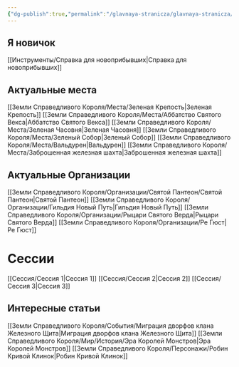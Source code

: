 ```yaml
---
{"dg-publish":true,"permalink":"/glavnaya-stranicza/glavnaya-stranicza/","tags":["gardenEntry"]}
---
```


## Я новичок

[[Инструменты/Справка для новоприбывших\|Справка для новоприбывших]]

## Актуальные места

[[Земли Справедливого Короля/Места/Зеленая Крепость\|Зеленая Крепость]]
[[Земли Справедливого Короля/Места/Аббатство Святого Векса\|Аббатство Святого Векса]]
[[Земли Справедливого Короля/Места/Зеленая Часовня\|Зеленая Часовня]]
[[Земли Справедливого Короля/Места/Зеленый Собор\|Зеленый Собор]]
[[Земли Справедливого Короля/Места/Вальдурен\|Вальдурен]]
[[Земли Справедливого Короля/Места/Заброшенная железная шахта\|Заброшенная железная шахта]]

## Актуальные Организации

[[Земли Справедливого Короля/Организации/Святой Пантеон/Святой Пантеон\|Святой Пантеон]]
[[Земли Справедливого Короля/Организации/Гильдия Новый Путь\|Гильдия Новый Путь]]
[[Земли Справедливого Короля/Организации/Рыцари Святого Верда\|Рыцари Святого Верда]]
[[Земли Справедливого Короля/Организации/Ре Гюст\|Ре Гюст]]

# Сессии

[[Сессия/Сессия 1\|Сессия 1]]
[[Сессия/Сессия 2\|Сессия 2]]
[[Сессия/Сессия 3\|Сессия 3]]
## Интересные статьи

[[Земли Справедливого Короля/События/Миграция дворфов клана Железного Щита\|Миграция дворфов клана Железного Щита]]
[[Земли Справедливого Короля/Мир/История/Эра Королей Монстров\|Эра Королей Монстров]]
[[Земли Справедливого Короля/Персонажи/Робин Кривой Клинок\|Робин Кривой Клинок]]


